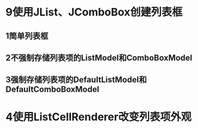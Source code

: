 ﻿# 9使用JList、JComboBox创建列表框
## 1简单列表框
## 2不强制存储列表项的ListModel和ComboBoxModel
## 3强制存储列表项的DefaultListModel和DefaultComboBoxModel

# 4使用ListCellRenderer改变列表项外观

